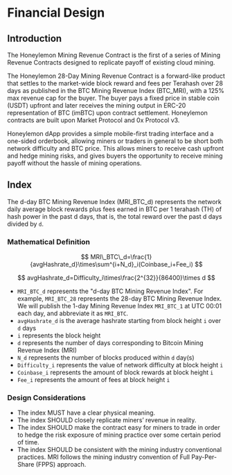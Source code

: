 # Financial Design

## **Introduction**

The Honeylemon Mining Revenue Contract is the first of a series of Mining Revenue Contracts designed to replicate payoff of existing cloud mining.

The Honeylemon 28-Day Mining Revenue Contract is a forward-like product that settles to the market-wide block reward and fees per Terahash over 28 days as published in the BTC Mining Revenue Index \(BTC\_MRI\), with a 125% max revenue cap for the buyer. The buyer pays a fixed price in stable coin \(USDT\) upfront and later receives the mining output in ERC-20 representation of BTC \(imBTC\) upon contract settlement. Honeylemon contracts are built upon Market Protocol and 0x Protocol v3. 

Honeylemon dApp provides a simple mobile-first trading interface and a one-sided orderbook, allowing miners or traders in general to be short both network difficulty and BTC price. This allows miners to receive cash upfront and hedge mining risks, and gives buyers the opportunity to receive mining payoff without the hassle of mining operations.

## **Index**

The d-day BTC Mining Revenue Index \(MRI\_BTC\_d\) represents the network daily average block rewards plus fees earned in BTC per 1 terahash \(TH\) of hash power in the past d days, that is, the total reward over the past d days divided by `d`.

### **Mathematical Definition**

$$
MRI\_BTC\_d=\frac{1}{avgHashrate_d}\times\sum^{i+N_d}_i(Coinbase_i+Fee_i)
$$

$$
avgHashrate_d=Difficulty_i\times\frac{2^{32}}{86400}\times d
$$



* `MRI_BTC_d` represents the "d-day BTC Mining Revenue Index". For example, `MRI_BTC_28` represents the 28-day BTC Mining Revenue Index. We will publish the 1-day Mining Revenue Index `MRI_BTC_1` at UTC 00:01 each day, and abbreviate it as `MRI_BTC`.
* `avgHashrate_d` is the average hashrate starting from block height `i` over `d` days
* `i` represents the block height
* `d` represents the number of days corresponding to Bitcoin Mining Revenue Index \(MRI\)
* `N_d` represents the number of blocks produced within `d` day\(s\)
* `Difficulty_i` represents the value of network difficulty at block height `i`
* `Coinbase_i` represents the amount of block rewards at block height `i`
* `Fee_i` represents the amount of fees at block height `i`

### Design Considerations

* The index MUST have a clear physical meaning.
* The index SHOULD closely replicate miners’ revenue in reality. 
* The index SHOULD make the contract easy for miners to trade in order to hedge the risk exposure of mining practice over some certain period of time.
* The index SHOULD be consistent with the mining industry conventional practices. MRI follows the mining industry convention of Full Pay-Per-Share \(FPPS\) approach.

